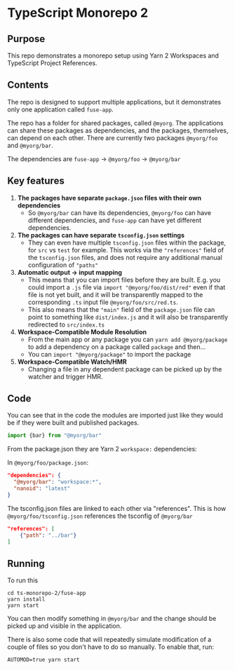# TypeScript Monorepo 2
## Purpose
This repo demonstrates a monorepo setup using Yarn 2 Workspaces and TypeScript Project References.

## Contents

The repo is designed to support multiple applications, but it demonstrates only one application called `fuse-app`.

The repo has a folder for shared packages, called `@myorg`.  The applications can share these packages as dependencies, and the packages, themselves, can depend on each other.  There are currently two packages `@myorg/foo` and `@myorg/bar`.

The dependencies are `fuse-app` -> `@myorg/foo` -> `@myorg/bar`

## Key features

1. **The packages have separate `package.json` files with their own dependencies**
	* So `@myorg/bar` can have its dependencies, `@myorg/foo` can have different dependencies, and `fuse-app` can have yet different dependencies.
2. **The packages can have separate `tsconfig.json` settings**
    * They can even have multiple `tsconfig.json` files within the package, for `src` vs `test` for example.  This works via the `"references"` field of the `tsconfig.json` files, and does not require any additional manual configuration of `"paths"`
3. **Automatic output -> input mapping**
    * This means that you can import files before they are built. E.g. you could import a `.js` file via `import "@myorg/foo/dist/red"` even if that file is not yet built, and it will be transparently mapped to the corresponding `.ts` input file `@myorg/foo/src/red.ts`.
    * This also means that the `"main"` field of the `package.json` file can point to something like `dist/index.js` and it will also be transparently redirected to `src/index.ts`
 4. **Workspace-Compatible Module Resolution**
     * From the main app or any package you can `yarn add @myorg/package` to add a dependency on a package called `package` and then...
     * You can `import "@myorg/package"` to import the package
 5. **Workspace-Compatible Watch/HMR**
     * Changing a file in any dependent package can be picked up by the watcher and trigger HMR.

## Code

You can see that in the code the modules are imported just like they would be if they were built and published packages.

```ts
import {bar} from "@myorg/bar"
```

From the package.json they are Yarn 2 `workspace:` dependencies: 

In `@myorg/foo/package.json`:
```json
"dependencies": {
  "@myorg/bar": "workspace:*",
  "nanoid": "latest"
}
```

The tsconfig.json files are linked to each other via "references".  This is how `@myorg/foo/tsconfig.json` references the tsconfig of `@myorg/bar`

```json
"references": [
    {"path": "../bar"}
]
```

## Running

To run this

```
cd ts-monorepo-2/fuse-app
yarn install
yarn start
```

You can then modify something in `@myorg/bar` and the change should be picked up and visible in the application.

There is also some code that will repeatedly simulate modification of a couple of files so you don't have to do so manually.  To enable that, run:

```
AUTOMOD=true yarn start
```

